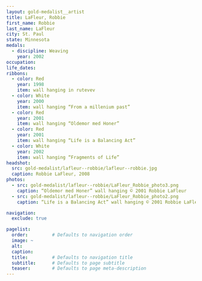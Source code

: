 ```yaml
---
layout: gold-medalist__artist
title: LaFleur, Robbie
first_name: Robbie
last_name: LaFleur
city: St. Paul
state: Minnesota
medals:
  - discipline: Weaving
    year: 2002
occupation:
life_dates:
ribbons:
  - color: Red
    year: 1998
    item: wall hanging in rutevev
  - color: White
    year: 2000
    item: wall hanging “From a millenium past”
  - color: Red
    year: 2001
    item: wall hanging “Oldemor med Honer”
  - color: Red
    year: 2001
    item: wall hanging “Life is a Balancing Act”
  - color: White
    year: 2002
    item: wall hanging “Fragments of Life”
headshot:
  src: gold-medalist/lafleur--robbie/lafleur--robbie.jpg
  caption: Robbie LaFleur, 2008
photos:
  - src: gold-medalist/lafleur--robbie/LaFleur_Robbie_photo3.png
    caption: “Oldemor med Honer” wall hanging © 2001 Robbie LaFleur
  - src: gold-medalist/lafleur--robbie/LaFleur_Robbie_photo2.png
    caption: “Life is a Balancing Act” wall hanging © 2001 Robbie LaFleur

navigation:
  exclude: true

pagelist:
  order:         # Defaults to navigation order
  image: ~
  alt:
  caption:
  title:         # Defaults to navigation title
  subtitle:      # Defaults to page subtitle
  teaser:        # Defaults to page meta-description
---
```

